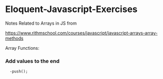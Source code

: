 # Eloquent-Javascript-Exercises

Notes Related to Arrays in JS from

https://www.rithmschool.com/courses/javascript/javascript-arrays-array-methods

Array Functions:

### Add values to the end

      -push();
